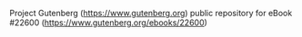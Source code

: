 Project Gutenberg (https://www.gutenberg.org) public repository for eBook #22600 (https://www.gutenberg.org/ebooks/22600)
